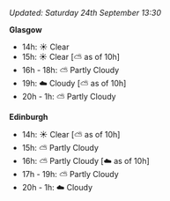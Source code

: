 *Updated: Saturday 24th September 13:30*

**Glasgow**

* 14h: :sunny: Clear
* 15h: :sunny: Clear [:partly_sunny: as of 10h]
* 16h - 18h: :partly_sunny: Partly Cloudy
* 19h: :cloud: Cloudy [:partly_sunny: as of 10h]
* 20h - 1h: :partly_sunny: Partly Cloudy

**Edinburgh**

* 14h: :sunny: Clear [:partly_sunny: as of 10h]
* 15h: :partly_sunny: Partly Cloudy
* 16h: :partly_sunny: Partly Cloudy [:cloud: as of 10h]
* 17h - 19h: :partly_sunny: Partly Cloudy
* 20h - 1h: :cloud: Cloudy

